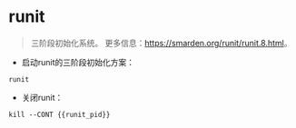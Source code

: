 # runit

> 三阶段初始化系统。
> 更多信息：<https://smarden.org/runit/runit.8.html>。

- 启动runit的三阶段初始化方案：

`runit`

- 关闭runit：

`kill --CONT {{runit_pid}}`